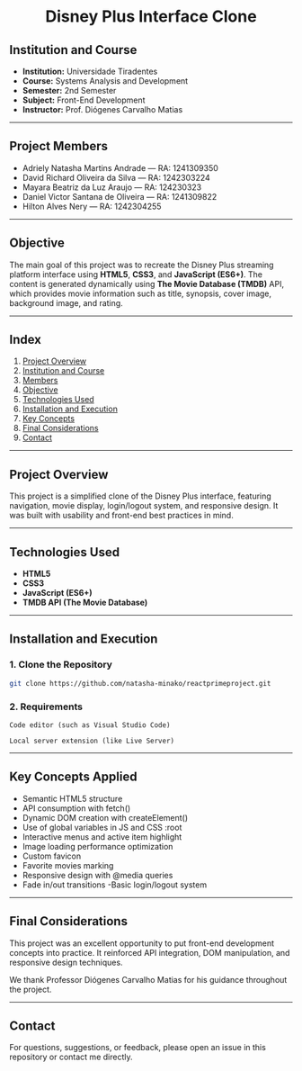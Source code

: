 <h1 align="center">
  Disney Plus Interface Clone
</h1>

## Institution and Course  
- **Institution:** Universidade Tiradentes  
- **Course:** Systems Analysis and Development  
- **Semester:** 2nd Semester  
- **Subject:** Front-End Development  
- **Instructor:** Prof. Diógenes Carvalho Matias  

---

## Project Members  
- Adriely Natasha Martins Andrade — RA: 1241309350  
- David Richard Oliveira da Silva — RA: 1242303224  
- Mayara Beatriz da Luz Araujo — RA: 124230323  
- Daniel Victor Santana de Oliveira — RA: 1241309822  
- Hilton Alves Nery — RA: 1242304255  

---

## Objective  
The main goal of this project was to recreate the Disney Plus streaming platform interface using **HTML5**, **CSS3**, and **JavaScript (ES6+)**. The content is generated dynamically using **The Movie Database (TMDB)** API, which provides movie information such as title, synopsis, cover image, background image, and rating.

---

## Index  

1. [Project Overview](#project-overview)  
2. [Institution and Course](#institution-and-course)  
3. [Members](#project-members)  
4. [Objective](#objective)  
5. [Technologies Used](#technologies-used)  
6. [Installation and Execution](#installation-and-execution)  
7. [Key Concepts](#key-concepts)  
8. [Final Considerations](#final-considerations)  
9. [Contact](#contact)  

---

## Project Overview  

This project is a simplified clone of the Disney Plus interface, featuring navigation, movie display, login/logout system, and responsive design. It was built with usability and front-end best practices in mind.

---

## Technologies Used  

- **HTML5**  
- **CSS3**  
- **JavaScript (ES6+)**  
- **TMDB API (The Movie Database)**  

--- 

## Installation and Execution  

### 1. Clone the Repository  
```bash
git clone https://github.com/natasha-minako/reactprimeproject.git
````

### 2. Requirements
```
Code editor (such as Visual Studio Code)
```
```
Local server extension (like Live Server)
```
---

## Key Concepts Applied
- Semantic HTML5 structure
- API consumption with fetch()
- Dynamic DOM creation with createElement()
- Use of global variables in JS and CSS :root
- Interactive menus and active item highlight
- Image loading performance optimization
- Custom favicon
- Favorite movies marking
- Responsive design with @media queries
- Fade in/out transitions
-Basic login/logout system

---

## Final Considerations
This project was an excellent opportunity to put front-end development concepts into practice. It reinforced API integration, DOM manipulation, and responsive design techniques.

We thank Professor Diógenes Carvalho Matias for his guidance throughout the project.

---

## Contact

For questions, suggestions, or feedback, please open an issue in this repository or contact me directly.
